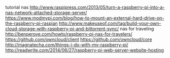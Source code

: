 
tutorial nas
  http://www.raspipress.com/2013/05/turn-a-raspberry-pi-into-a-nas-network-attached-storage-server/
  https://www.modmypi.com/blog/how-to-mount-an-external-hard-drive-on-the-raspberry-pi-raspian
  http://www.makeuseof.com/tag/build-your-own-cloud-storage-with-raspberry-pi-and-bittorrent-sync/
  nas for traveling http://benperove.com/howto/raspberry-pi-nas-for-travelers/
  https://github.com/owncloud/client
  https://github.com/owncloud/core
  http://magnatecha.com/things-i-do-with-my-raspberry-pi/
  http://readwrite.com/2014/06/27/raspberry-pi-web-server-website-hosting
